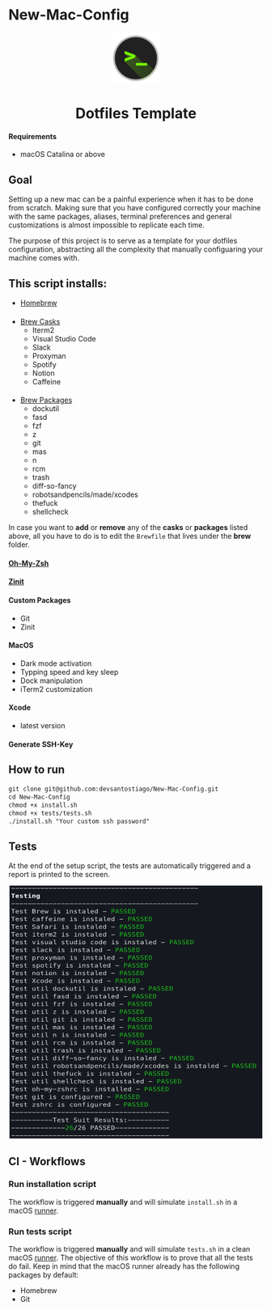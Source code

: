 # New-Mac-Config

<p align="center">
    <img src="images/terminal-icon.png" width="100" height="100" alt="">
</p>

<h1 align="center">Dotfiles Template</h1>

#### Requirements
- macOS Catalina or above

## Goal 
Setting up a new mac can be a painful experience when it has to be done from scratch. Making sure that you have configured correctly your machine with the same packages, aliases, terminal preferences and general customizations is almost impossible to replicate each time.

The purpose of this project is to serve as a template for your dotfiles configuration, abstracting all the complexity that manually configuaring your machine comes with.

## This script installs:
- [Homebrew](https://brew.sh)
####
- [Brew Casks](https://formulae.brew.sh/cask/)
    - Iterm2
    - Visual Studio Code
    - Slack
    - Proxyman
    - Spotify
    - Notion
    - Caffeine
####
- [Brew Packages](https://brew.sh)
    - dockutil
    - fasd
    - fzf
    - z
    - git
    - mas
    - n
    - rcm
    - trash
    - diff-so-fancy
    - robotsandpencils/made/xcodes
    - thefuck
    - shellcheck

In case you want to **add** or **remove** any of the **casks** or **packages** listed above, all you have to do is to edit the `Brewfile` that lives under the **brew** folder.

#### [Oh-My-Zsh](https://ohmyz.sh)
#### [Zinit](Zinit)
#### Custom Packages
- Git
- Zinit
#### MacOS
- Dark mode activation
- Typping speed and key sleep
- Dock manipulation
- iTerm2 customization
#### Xcode
- latest version
#### Generate SSH-Key

## How to run
```shell
git clone git@github.com:devsantostiago/New-Mac-Config.git
cd New-Mac-Config
chmod +x install.sh
chmod +x tests/tests.sh
./install.sh "Your custom ssh password"
```

## Tests
At the end of the setup script, the tests are automatically triggered and a report is printed to the screen.

<p align="center">
    <img src="images/tests-success.png" width="500" height="500" alt="">
</p>

## CI - Workflows
### Run installation script
The workflow is triggered **manually** and will simulate `install.sh` in a macOS [runner](https://github.com/actions/runner).

### Run tests script
The workflow is triggered **manually** and will simulate `tests.sh` in a clean macOS [runner](https://github.com/actions/runner).
The objective of this workflow is to prove that all the tests do fail. Keep in mind that the macOS runner already has the following packages by default:
- Homebrew
- Git

